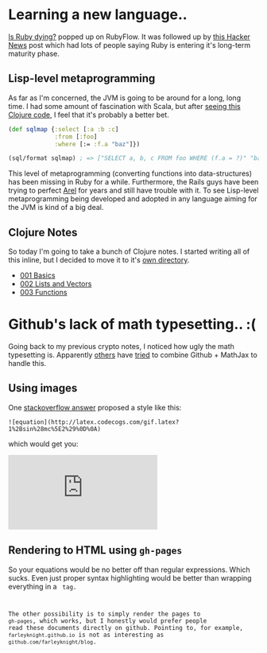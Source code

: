 # Learning a new language..

[Is Ruby dying?](http://jmoses.co/2013/12/21/is-ruby-dying.html) popped up on RubyFlow. It was followed up by [this Hacker News](https://news.ycombinator.com/item?id=6959355) post which had lots of people saying Ruby is entering it's long-term maturity phase. 

## Lisp-level metaprogramming

As far as I'm concerned, the JVM is going to be around for a long, long time. I had some amount of fascination with Scala, but after [seeing this Clojure code](https://github.com/jkk/honeysql), I feel that it's probably a better bet.

```clojure
(def sqlmap {:select [:a :b :c]
             :from [:foo]
             :where [:= :f.a "baz"]})

(sql/format sqlmap) ; => ["SELECT a, b, c FROM foo WHERE (f.a = ?)" "baz"]
```

This level of metaprogramming (converting functions into data-structures) has been missing in Ruby for a while. Furthermore, the Rails guys have been trying to perfect [Arel](https://github.com/rails/arel) for years and still have trouble with it. To see Lisp-level metaprogramming being developed and adopted in any language aiming for the JVM is kind of a big deal.

## Clojure Notes

So today I'm going to take a bunch of Clojure notes. I started writing all of this inline, but I decided to move it to it's [own directory](http://github.com/farleyknight/blog/blob/master/clojure/).

* [001 Basics](http://github.com/farleyknight/blog/blob/master/clojure/001-basics.md)
* [002 Lists and Vectors](http://github.com/farleyknight/blog/blob/master/clojure/002-lasts_and_vectors.md)
* [003 Functions](http://github.com/farleyknight/blog/blobl/master/clojure/003-functions.md)

# Github's lack of math typesetting.. :(

Going back to my previous crypto notes, I noticed how ugly the math typesetting is. Apparently [others](https://github.com/gollum/gollum/issues/288) have [tried](http://stevencarlislewalker.wordpress.com/2012/12/17/typsetting-math-on-github/) to combine Github + MathJax to handle this.

## Using images

One [stackoverflow answer](http://stackoverflow.com/a/11256862/47535) proposed a style like this:

```
![equation](http://latex.codecogs.com/gif.latex?1%2Bsin%28mc%5E2%29%0D%0A)
```

which would get you:

![equation](http://latex.codecogs.com/gif.latex?1%2Bsin%28mc%5E2%29%0D%0A)

## Rendering to HTML using `gh-pages`

So your equations would be no better off than regular expressions. Which sucks. Even just proper syntax highlighting would be better than wrapping everything in a <code> tag.

The other possibility is to simply render the pages to `gh-pages`, which works, but I honestly would prefer people read these documents directly on github. Pointing to, for example, `farleyknight.github.io` is not as interesting as `github.com/farleyknight/blog`.

